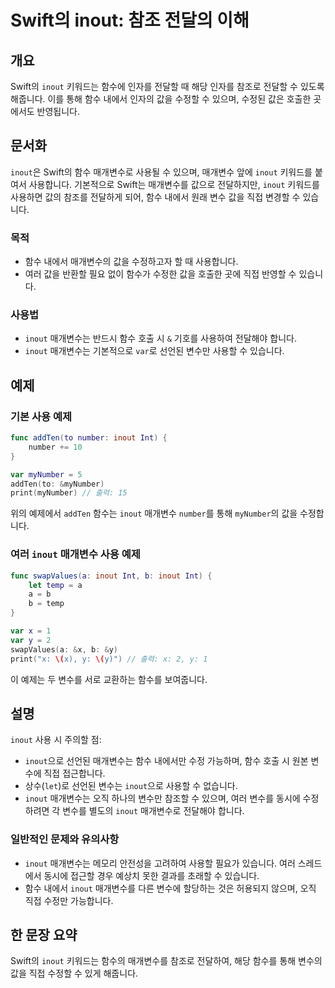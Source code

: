 <!--
Meta Description: # Swift의 inout: 참조 전달의 이해 ## 개요 Swift의 `inout` 키워드는 함수에 인자를 전달할 때 해당 인자를 참조로 전달할 수 있도록 해줍니다. 이를 통해 함수 내에서 인자의 값을 수정할 수 있으며, 수정된 값은 호출한 곳에서도 반영됩니다. ## ...
Meta Keywords: inout, 있습니다, 매개변수는, swift의, 내에서
-->

# Swift의 inout: 참조 전달의 이해

## 개요
Swift의 `inout` 키워드는 함수에 인자를 전달할 때 해당 인자를 참조로 전달할 수 있도록 해줍니다. 이를 통해 함수 내에서 인자의 값을 수정할 수 있으며, 수정된 값은 호출한 곳에서도 반영됩니다.

## 문서화
`inout`은 Swift의 함수 매개변수로 사용될 수 있으며, 매개변수 앞에 `inout` 키워드를 붙여서 사용합니다. 기본적으로 Swift는 매개변수를 값으로 전달하지만, `inout` 키워드를 사용하면 값의 참조를 전달하게 되어, 함수 내에서 원래 변수 값을 직접 변경할 수 있습니다.

### 목적
- 함수 내에서 매개변수의 값을 수정하고자 할 때 사용합니다.
- 여러 값을 반환할 필요 없이 함수가 수정한 값을 호출한 곳에 직접 반영할 수 있습니다.

### 사용법
- `inout` 매개변수는 반드시 함수 호출 시 `&` 기호를 사용하여 전달해야 합니다.
- `inout` 매개변수는 기본적으로 `var`로 선언된 변수만 사용할 수 있습니다.

## 예제
### 기본 사용 예제
```swift
func addTen(to number: inout Int) {
    number += 10
}

var myNumber = 5
addTen(to: &myNumber)
print(myNumber) // 출력: 15
```

위의 예제에서 `addTen` 함수는 `inout` 매개변수 `number`를 통해 `myNumber`의 값을 수정합니다.

### 여러 `inout` 매개변수 사용 예제
```swift
func swapValues(a: inout Int, b: inout Int) {
    let temp = a
    a = b
    b = temp
}

var x = 1
var y = 2
swapValues(a: &x, b: &y)
print("x: \(x), y: \(y)") // 출력: x: 2, y: 1
```

이 예제는 두 변수를 서로 교환하는 함수를 보여줍니다.

## 설명
`inout` 사용 시 주의할 점:
- `inout`으로 선언된 매개변수는 함수 내에서만 수정 가능하며, 함수 호출 시 원본 변수에 직접 접근합니다.
- 상수(`let`)로 선언된 변수는 `inout`으로 사용할 수 없습니다.
- `inout` 매개변수는 오직 하나의 변수만 참조할 수 있으며, 여러 변수를 동시에 수정하려면 각 변수를 별도의 `inout` 매개변수로 전달해야 합니다.

### 일반적인 문제와 유의사항
- `inout` 매개변수는 메모리 안전성을 고려하여 사용할 필요가 있습니다. 여러 스레드에서 동시에 접근할 경우 예상치 못한 결과를 초래할 수 있습니다.
- 함수 내에서 `inout` 매개변수를 다른 변수에 할당하는 것은 허용되지 않으며, 오직 직접 수정만 가능합니다.

## 한 문장 요약
Swift의 `inout` 키워드는 함수의 매개변수를 참조로 전달하여, 해당 함수를 통해 변수의 값을 직접 수정할 수 있게 해줍니다.